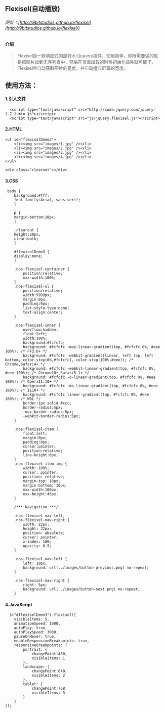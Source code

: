 ## Flexisel(自动播放)

###### 网址：[http://9bitstudios.github.io/flexisel](http://9bitstudios.github.io/flexisel/)

#### 介绍

> Flexisel是一款响应式的旋转木马jquery插件，使用简单，你所需要做的就是把图片放到无序列表中，然后在页面加载的时候初始化插件就可能了，Flexisel会自动获取图片的宽度，并自动适应屏幕的宽度。

## 使用方法：

#### 1.引入文件

	  <script type="text/javascript" src="http://code.jquery.com/jquery-1.7.1.min.js"></script>
      <script type="text/javascript" src="js/jquery.flexisel.js"></script>

#### 2.HTML

	<ul id="flexiselDemo3">
	    <li><img src="images/1.jpg" /></li>
	    <li><img src="images/2.jpg" /></li>
	    <li><img src="images/3.jpg" /></li>
	    <li><img src="images/4.jpg" /></li>                                                 
    </ul>  

    <div class="clearout"></div>

#### 3.CSS
    
     body {
		background:#fff;
		font-family:Arial, sans-serif;
		}
		
		p {
		margin-bottom:20px;
		}
		
		.clearout {
		height:20px;
		clear:both;
		}
		
		#flexiselDemo3 {
		display:none;
		}
		
		.nbs-flexisel-container {
		    position:relative;
		    max-width:100%;
		}
		.nbs-flexisel-ul {
		    position:relative;
		    width:9999px;
		    margin:0px;
		    padding:0px;
		    list-style-type:none;   
		    text-align:center;  
		}
		
		.nbs-flexisel-inner {
		    overflow:hidden;
		    float:left;
		    width:100%;
		    background:#fcfcfc;
		    background: #fcfcfc -moz-linear-gradient(top, #fcfcfc 0%, #eee 100%); /* FF3.6+ */
		    background: #fcfcfc -webkit-gradient(linear, left top, left bottom, color-stop(0%,#fcfcfc), color-stop(100%,#eee)); /* Chrome,Safari4+ */
		    background: #fcfcfc -webkit-linear-gradient(top, #fcfcfc 0%, #eee 100%); /* Chrome10+,Safari5.1+ */
		    background: #fcfcfc -o-linear-gradient(top, #fcfcfc 0%, #eee 100%); /* Opera11.10+ */
		    background: #fcfcfc -ms-linear-gradient(top, #fcfcfc 0%, #eee 100%); /* IE10+ */
		    background: #fcfcfc linear-gradient(top, #fcfcfc 0%, #eee 100%); /* W3C */
		    border:1px solid #ccc;
		    border-radius:5px;
		    -moz-border-radius:5px;
		    -webkit-border-radius:5px;  
		}
		
		.nbs-flexisel-item {
		    float:left;
		    margin:0px;
		    padding:0px;
		    cursor:pointer;
		    position:relative;
		    line-height:0px;
		}
		.nbs-flexisel-item img {
		    width: 100%;
		    cursor: pointer;
		    position: relative;
		    margin-top: 10px;
		    margin-bottom: 10px;
		    max-width:100px;
		    max-height:45px;
		}
		
		/*** Navigation ***/
		
		.nbs-flexisel-nav-left,
		.nbs-flexisel-nav-right {
		    width: 22px;
		    height: 22px; 
		    position: absolute;
		    cursor: pointer;
		    z-index: 100;
		    opacity: 0.5;
		}
		
		.nbs-flexisel-nav-left {
		    left: 10px;
		    background: url(../images/button-previous.png) no-repeat;
		}
		
		.nbs-flexisel-nav-right {
		    right: 5px;
		    background: url(../images/button-next.png) no-repeat;
		}

#### 4.JavaScript
  
      $("#flexiselDemo3").flexisel({
        visibleItems: 5,
        animationSpeed: 1000,
        autoPlay: true,
        autoPlaySpeed: 3000,            
        pauseOnHover: true,
        enableResponsiveBreakpoints: true,
        responsiveBreakpoints: { 
            portrait: { 
                changePoint:480,
                visibleItems: 1
            }, 
            landscape: { 
                changePoint:640,
                visibleItems: 2
            },
            tablet: { 
                changePoint:768,
                visibleItems: 3
            }
        }
    });